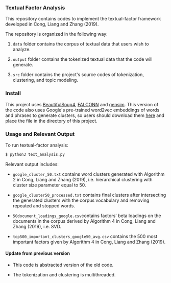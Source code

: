 ### Textual Factor Analysis

This repository contains codes to implement the textual-factor framework developed in Cong, Liang and Zhang (2019). 

The repository is organized in the following way:

1. ``data`` folder contains the corpus of textual data that users wish to analyze. 

2. ``output`` folder contains the tokenized textual data that the code will generate. 

3. ``src`` folder contains the project's source codes of tokenization, clustering, and topic modeling. 

### Install

This project uses [BeautifulSoup4](https://pypi.org/project/beautifulsoup4/), [FALCONN](https://github.com/falconn-lib/falconn/wiki) and [gensim](https://radimrehurek.com/gensim/). This version of the code also uses Google's pre-trained word2vec embeddings of words and phrases to generate clusters, so users should download them [here](https://drive.google.com/file/d/0B7XkCwpI5KDYNlNUTTlSS21pQmM/edit) and place the file in the directory of this project. 

### Usage and Relevant Output

To run textual-factor analysis: 
```sh
$ python3 text_analysis.py
```

Relevant output includes:

* ``google_cluster_50.txt`` contains word clusters generated with Algorithm 2 in Cong, Liang and Zhang (2019), i.e. hierarchical clustering with cluster size parameter equal to 50.

* ``google_cluster50_processed.txt`` contains final clusters after intersecting the generated clusters with the corpus vocabulary and removing repeated and stopped words. 

* ``50document_loadings_google.csv``contains factors' beta loadings on the documents in the corpus derived by Algorithm 4 in Cong, Liang and Zhang (2019), i.e. SVD.

* ``top500_important_clusters_google50_avg.csv`` contains the 500 most important factors given by Algorithm 4 in Cong, Liang and Zhang (2019). 


#### Update from previous version

* This code is abstracted version of the old code.

* The tokenization and clustering is multithreaded.
